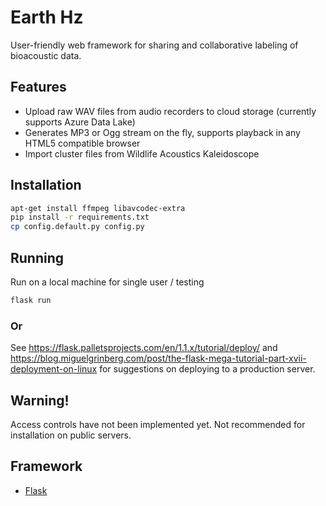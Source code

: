 # Earth Hz
User-friendly web framework for sharing and collaborative labeling of bioacoustic data.

## Features
* Upload raw WAV files from audio recorders to cloud storage (currently supports Azure Data Lake)
* Generates MP3 or Ogg stream on the fly, supports playback in any HTML5 compatible browser
* Import cluster files from Wildlife Acoustics Kaleidoscope 

## Installation
```bash
apt-get install ffmpeg libavcodec-extra
pip install -r requirements.txt
cp config.default.py config.py
```

## Running
Run on a local machine for single user / testing
```bash
flask run
```
### Or
See https://flask.palletsprojects.com/en/1.1.x/tutorial/deploy/ and https://blog.miguelgrinberg.com/post/the-flask-mega-tutorial-part-xvii-deployment-on-linux for suggestions on deploying to a production server.

## Warning!
Access controls have not been implemented yet. Not recommended for installation on public servers.

## Framework
* [Flask](http://flask.pocoo.org/)
